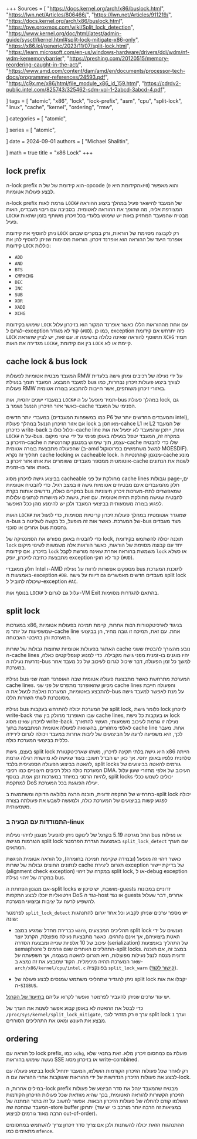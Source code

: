 +++
Sources = [
"https://docs.kernel.org/arch/x86/buslock.html",
"https://lwn.net/Articles/806466/",
"https://lwn.net/Articles/911219/",
"https://docs.kernel.org/arch/x86/buslock.html",
"https://pve.proxmox.com/wiki/Split_lock_detection",
"https://www.kernel.org/doc/html/latest/admin-guide/sysctl/kernel.html#split-lock-mitigate-x86-only",
"https://x86.lol/generic/2023/11/07/split-lock.html",
"https://learn.microsoft.com/en-us/windows-hardware/drivers/ddi/wdm/nf-wdm-kememorybarrier",
"https://preshing.com/20120515/memory-reordering-caught-in-the-act/",
"https://www.amd.com/content/dam/amd/en/documents/processor-tech-docs/programmer-references/24593.pdf",
"https://c9x.me/x86/html/file_module_x86_id_159.html",
"https://cdrdv2-public.intel.com/825743/325462-sdm-vol-1-2abcd-3abcd-4.pdf",

]
tags = [
"atomic",
"x86",
"lock",
"lock-prefix",
"asm",
"cpu",
"split-lock",
"linux",
"cache",
"kernel",
"ordering",
"rmw",

]
categories = [
"atomic",

]
series = [
"atomic",

]
date = 2024-09-01
authors = [
"Michael Shalitin",

]
math = true
title = "x86 Lock"
+++



## lock prefix

ה-lock prefix הוא קידומת של של ה-opcode (הקידומת היא `0xF0`) והוא מאפשר לבצע פעולות אטומיות.

ה-lock prefix גורמת לאות `LOCK#` של המעבד להישאר פעיל במהלך ביצוע ההוראה המצורפת אליה, מה שהופך את ההוראה לאטומית. בסביבה עם ריבוי מעבדים, האות `LOCK#` מבטיח שהמעבד המחזיק באות יש שימוש בלעדי בכל זיכרון משותף בזמן שהאות פעיל.

ניתן להוסיף את קידומת `LOCK` רק לקבוצה מסוימת של הוראות, ורק במקרים שבהם אופרנד היעד של ההוראה הוא אופרנד זיכרון. הוראות מסוימות שניתן להוסיף להן את קידומת `LOCK` כוללות:

- `ADD`
- `AND`
- `BTS`
- `CMPXCHG`
- `DEC`
- `INC`
- `SUB`
- `XOR`
- `XADD`
- `XCHG`

שימוש בקידומת `LOCK` עם אחת מההוראות הללו כאשר אופרנד המקור הוא בזיכרון עלול לגרום ל-exception קוד לא מוגדר (`#UD`). כמו כן, exception כזה יתרחש אם קידומת `LOCK` תתווסף להוראה שאינה כלולה ברשימה זו. עם זאת, יש לציין שהוראת `XCHG` תמיד מגדירה את האות `LOCK#`, בין אם קידומת `LOCK` קיימת או לא.


## cache lock & bus lock

המעבד מבטיח אטומיות לפעולות RMW על ידי נעילה של רכיבים ומתן גישה בלעדית למעבד המבצע. המעבד תומך בנעילת bus לצורך ביצוע פעולות זיכרון נבחרות, כמו פעולות RMW באזורי זיכרון משותפים, אשר חייבות להתבצע בצורה אטומית.

במעבדי ישנים יחסית, אות `LOCK#` תמיד מופעל על ה-bus במהלך פעולת lock, גם כאשר אזור הזיכרון הננעל נשמר ב-cache הפנימי של המעבד.

במעבדי יותר חדשים (כמו במשפחות המעבדים P6 והמעבדים החדשים יותר של intel), אם אזור הזיכרון הננעל במהלך פעולת lock מאוחסן ב-cahce L1 או L2 של המעבד כזיכרון write-back וכלול כולו ב-cache line אחת, ייתכן שהמעבד לא יפעיל את אות `LOCK#` על ה-bus. במקרה זה, המעבד יטפל בנעילה באופן פנימי על ידי שינוי מיקום הזיכרון ב-cache עצמו, תוך שימוש במנגנון קוהרנטיות ה-cache שלו כדי להבטיח שהפעולה מתבצעת בצורה אטומית (ב-amd למשל משתמשים בפרוטוקול MOESDIF). תהליך זה נקרא cache locking או cacheable lock. מנגנון קוהרנטיות ה-cache מונע אוטומטית ממספר מעבדים ששומרים את אותו אזור זיכרון ב-cache לשנות את הנתונים באותו אזור בו-זמנית.

בביצוע גישה לזיכרון מסוג cacheable מחולקת על פני cache lines וגבולות page-ים, חלק מהמעבדים אינם מבטיחים אטומיות גישה זו במצב רגיל. כדי להבטיח אטומיות במקרים כאלה, נדרשים אותות בקרת bus שמאפשרים לתת-מערכות זיכרון חיצוניות להבטיח שגישה מחולקת תהיה אטומית. עם זאת, גישות לא מיושרות לנתונים עלולות לפגוע בצורה משמעותית בביצועי המעבד ולכן יש להימנע מהן ככל האפשר.

האות `LOCK#` שמוגדר אוטומטית במהלך פעולות זיכרון קריטיות מסוימות, כדי לנעול את ה-bus של המערכת. כאשר אות זה מופעל, כל בקשה לשליטה ב-bus מצד מעבדים אחרים או סוכני bus נחסמת.

כדי להבטיח באופן מפורש את הסמנטיקה של lock, תוכנה יכולה להשתמש בקידומת `lock` יחד עם קבוצה מסוימת של הוראות, כאשר הוראות אלה משמשות לשינוי מיקום בזיכרון. אם קידומת `lock` משמשת בהוראה אחרת שאינה מורשת לקבל `lock` או כשלא מתבצעת כתיבה לזיכרון, יופק exception קוד לא חוקי (`#UD`).

חלק ממעבדי Intel ו-AMD מספקים אפשרות לדווח על נעילת bus לתוכנת המערכת באמצעות ה-exception `#DB`. מעבדים חדשים מאפשרים גם דיווח על גישה split lock שיכולה להוביל ל-exception `#AC`.

בנוסף אות `LOCK#` עלול גם לגרום ל-VM Exit בהתאם להגדרות מסוימות.


## split lock

במערכות x86, בניגוד לארכיטקטורות רבות אחרות, קיימת תמיכה בפעולות אטומיות שמשפיעות על יותר מ-cache line אחת. עם זאת, תמיכה זו גובה מחיר, הן בביצועי המערכת והן בהיבטי האבטחה.

האתגר בפעולות אטומיות שחוצות גבולות של שורות cache נובע מהצורך להבטיח ששני ה-cache lines יהיו מוגנים בו-זמנית מפני גישה מקבילה. כדי למנוע קונפליקטים כאלה, נדרשת נעילת ה-bus למשך כל זמן הפעולה, דבר שיכול לגרום לעיכוב של כל מעבד אחר במערכת.

נעילת bus המערכת מתרחשת כאשר מתבצעת פעולה אטומית שבה האופרנד חוצה שני cache lines. מכיוון שהאופרנד מתפרס על פני שני cache lines והפעולה חייבת להתבצע באטומיות, המערכת נאלצת לנעול את ה-bus על מנת לאפשר למעבד גישה מסונכרנת לשתי השורות הללו.

נעילת bus של המערכת יכולה להתרחש בעקבות split lock, כלומר גישת lock לזיכרון write-back שבו האופרנד מחולק בין שתי cache lines, או בעקבות כל גישת lock לזיכרון שאינו מסוג write-back. נעילה זו גורמת לעיכוב משמעותי, העשוי להתארך לאלפי מחזורים, בהשוואה לפעולה אטומית המתבצעת בתוך cache line אחת. מעבר לכך, היא משפיעה לרעה על הביצועים של ליבות אחרות במעבד ויכולה לגרום לירידה כללית בביצועי המערכת כולה.

בעצם, גישת split lock היא גישה בלתי תקינה לזיכרון, משהו שארכיטקטורת x86 הייתה סלחנית כלפיו באופן יחסי. אך כאן יש הבדל חשוב: בעוד שגישה לא מיושרת רגילה גורמת להאטה בביצוע הפעולה הספציפית בלבד, split locks גורמים להאטה בביצועים של המערכת כולה כולל רכיבים חיצוניים כמו רכיבי DMA. העיכוב של אלפי מחזורי שעון עלול להיות הרסני במיוחד במערכות זמן אמת. בנוסף, split locks יכולים לשמש ככלי למתקפת DoS יעילה הפוגעת בכל המערכת.

בתרחיש של התקפה זדונית, תוכנה הרצה בלולאה הדוקה ומשתמשת ב-split lock יכולה לפגוע קשות בביצועים של המערכת כולה, ולמעשה לשבש את פעולתה בצורה משמעותית.

### התמודדות עם הבעיה ב-linux

החל מגרסה 5.19 בקרנל של לינוקס ניתן להפעיל מנגנון לזיהוי נעילות bus או נעילות הנגרמות מגישה split lock באמצעות הגדרת הפרמטר `split_lock_detect` עם הערך המתאים.

כאשר זיהוי זה מופעל (ובמידה שקיימת תמיכה בחומרה), כל הוראה אטומית הניגשת לנתונים החוצים גבולות של שורות cache תגרום ליצירת exception של בדיקת יישור (alignment check exception) במקרה של זיהוי split lock, או ל-debug exception במקרה של זיהוי נעילת bus.

אם מנגנון הפחתת ה-split locks מושבת, יש סיכון ש-guests זדוניים במכונות וירטואליות יוכלו לבצע התקפות DoS נגד ה-host או נגד guests אחרים, דבר שעלול להשפיע לרעה על יציבות וביצועי המערכת.

לפרמטר `split_lock_detect` יש מספר ערכים שניתן לקבוע וכל אחד יגרום להתנהגות שונה:

- כברירת מחדל שמגיע במצב `warn`, תהליכים המבצעים split lock נענשים על ידי האטת ביצועיהם, אך אינם נהרגים. כאשר מתבצעת נעילה מפוצלת, הקרנל יוצר עיכוב של 10 אלפיות שנייה ומבצעת הסדרה (serialization) של התהליך באמצעות semaphore התהליכים האחרים שגם גורמים ל-split locks. במצב זה, אם תוכנה זדונית מנסה לנצל נעילות מפוצלות, היא תגרום להאטה בעצמה, אך השפעתה על שאר המערכת תהיה מינימלית.
  הקוד שמבצע את זה נמצא ב-`arch/x86/kernel/cpu/intel.c` בפונקציה `split_lock_warn` ([קישור לקוד](https://elixir.bootlin.com/linux/v6.10/source/arch/x86/kernel/cpu/intel.c#L1145)).

- ניתן להגדיר שתהליכי משתמש שמנסים לבצע פעולה של split lock יקבלו את אות ה-`SIGBUS`.

יש עוד ערכים שניתן להעביר לפרמטר ואפשר לקרוא עליהם [בתיעוד של הקרנל](https://docs.kernel.org/arch/x86/buslock.html).

כדי לבטל את ההאטה לא באופן קבוע אפשר לשנות את הערך של `/proc/sys/kernel/split_lock_mitigate`, ערך `0` רק מזהיר לגבי split lock וערך `1` מבצע את העונש ומאט את התהליכים הסוררים.


## ordering

כל הוראה עם lock prefix, כמו `xchg`, פועלת גם כמחסום זיכרון מלא. זאת בתנאי שלא נעשה שימוש בהוראות SSE או בזיכרון מסוג write-combined.

בביצוע פעולה עם lock רק לאחר שכל פעולות הזיכרון הקודמות הושלמו, המעבד יתחיל לבצע את פעולות הזיכרון הנדרשות על ידי ההוראות שעוקבות אחרי ההוראה עם ה-lock.

במילים אחרות, ה-lock prefix מבטיח שהמעבד ינהל את סדר הביצוע של פעולות הזיכרון הקשורות להוראה האטומית, בכך שהיא מוודאת שכל פעולות הזיכרון הקודמות הושלמו קודם להחלה של פעולות הזיכרון הבאות. אפשר לחשוב על זה בתור המתנה של המעבד שמחכה שה-store buffer יתרוקן (במציאות זה הרבה יותר מורכב כי יש עוד הרבה מאוד גורמים לביצוע out-of-order).

ההתנהגות הזאת יכולה להשתנות ולכן אם צריך סדר זיכרון צריך להשתמש במחסומים מתאימים כמו `mfence`.


